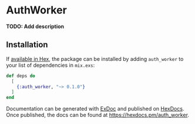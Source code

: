 # AuthWorker

**TODO: Add description**

## Installation

If [available in Hex](https://hex.pm/docs/publish), the package can be installed
by adding `auth_worker` to your list of dependencies in `mix.exs`:

```elixir
def deps do
  [
    {:auth_worker, "~> 0.1.0"}
  ]
end
```

Documentation can be generated with [ExDoc](https://github.com/elixir-lang/ex_doc)
and published on [HexDocs](https://hexdocs.pm). Once published, the docs can
be found at <https://hexdocs.pm/auth_worker>.

